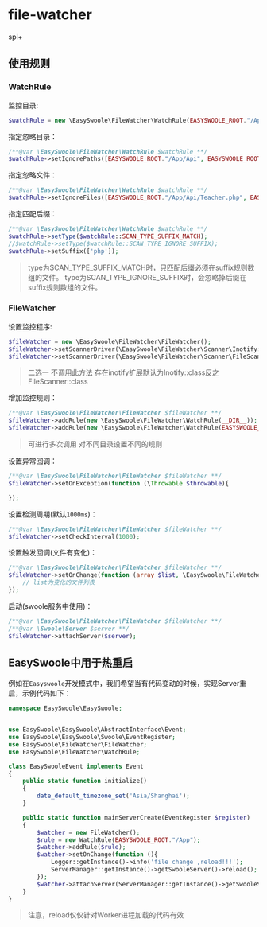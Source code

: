 # file-watcher
spl+

## 使用规则

### WatchRule

监控目录:

```php
$watchRule = new \EasySwoole\FileWatcher\WatchRule(EASYSWOOLE_ROOT."/App");
````

指定忽略目录：

```php
/**@var \EasySwoole\FileWatcher\WatchRule $watchRule **/
$watchRule->setIgnorePaths([EASYSWOOLE_ROOT."/App/Api", EASYSWOOLE_ROOT."/App/Admin"]);
```

指定忽略文件：

```php
/**@var \EasySwoole\FileWatcher\WatchRule $watchRule **/
$watchRule->setIgnoreFiles([EASYSWOOLE_ROOT."/App/Api/Teacher.php", EASYSWOOLE_ROOT."/App/Admin/Teacher.php"]);
```

指定匹配后缀：

```php
/**@var \EasySwoole\FileWatcher\WatchRule $watchRule **/
$watchRule->setType($watchRule::SCAN_TYPE_SUFFIX_MATCH);
//$watchRule->setType($watchRule::SCAN_TYPE_IGNORE_SUFFIX);
$watchRule->setSuffix(['php']);
```
> type为SCAN_TYPE_SUFFIX_MATCH时，只匹配后缀必须在suffix规则数组的文件。
> type为SCAN_TYPE_IGNORE_SUFFIX时，会忽略掉后缀在suffix规则数组的文件。

### FileWatcher

设置监控程序:

```php
$fileWatcher = new \EasySwoole\FileWatcher\FileWatcher();
$fileWatcher->setScannerDriver(\EasySwoole\FileWatcher\Scanner\Inotify::class);
$fileWatcher->setScannerDriver(\EasySwoole\FileWatcher\Scanner\FileScanner::class);
````
> 二选一 不调用此方法 存在inotify扩展默认为Inotify::class反之FileScanner::class

增加监控规则：

```php
/**@var \EasySwoole\FileWatcher\FileWatcher $fileWatcher **/
$fileWatcher->addRule(new \EasySwoole\FileWatcher\WatchRule(__DIR__));
$fileWatcher->addRule(new \EasySwoole\FileWatcher\WatchRule(EASYSWOOLE_ROOT. '/App'));
```
> 可进行多次调用 对不同目录设置不同的规则

设置异常回调：

```php
/**@var \EasySwoole\FileWatcher\FileWatcher $fileWatcher **/
$fileWatcher->setOnException(function (\Throwable $throwable){

});
```

设置检测周期(默认`1000ms`)：

```php
/**@var \EasySwoole\FileWatcher\FileWatcher $fileWatcher **/
$fileWatcher->setCheckInterval(1000);
```

设置触发回调(文件有变化)：

```php
/**@var \EasySwoole\FileWatcher\FileWatcher $fileWatcher **/
$fileWatcher->setOnChange(function (array $list, \EasySwoole\FileWatcher\WatchRule $rule){
    // list为变化的文件列表
});
```

启动(swoole服务中使用)：

```php
/**@var \EasySwoole\FileWatcher\FileWatcher $fileWatcher **/
/**@var \Swoole\Server $server **/
$fileWatcher->attachServer($server);
```

## EasySwoole中用于热重启

例如在`Easyswoole`开发模式中，我们希望当有代码变动的时候，实现Server重启，示例代码如下：

```php
namespace EasySwoole\EasySwoole;


use EasySwoole\EasySwoole\AbstractInterface\Event;
use EasySwoole\EasySwoole\Swoole\EventRegister;
use EasySwoole\FileWatcher\FileWatcher;
use EasySwoole\FileWatcher\WatchRule;

class EasySwooleEvent implements Event
{
    public static function initialize()
    {
        date_default_timezone_set('Asia/Shanghai');
    }

    public static function mainServerCreate(EventRegister $register)
    {
        $watcher = new FileWatcher();
        $rule = new WatchRule(EASYSWOOLE_ROOT."/App");
        $watcher->addRule($rule);
        $watcher->setOnChange(function (){
            Logger::getInstance()->info('file change ,reload!!!');
            ServerManager::getInstance()->getSwooleServer()->reload();
        });
        $watcher->attachServer(ServerManager::getInstance()->getSwooleServer());
    }
}
```
> 注意，reload仅仅针对Worker进程加载的代码有效
